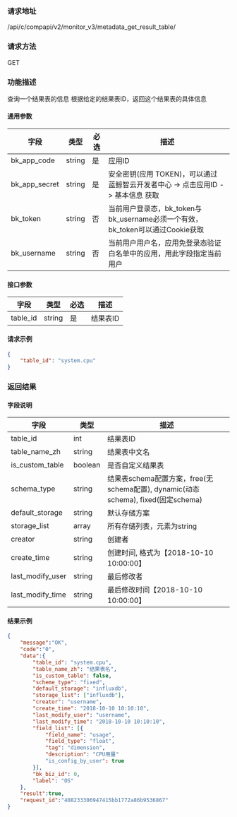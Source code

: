 
### 请求地址

/api/c/compapi/v2/monitor_v3/metadata_get_result_table/



### 请求方法

GET


### 功能描述

查询一个结果表的信息
根据给定的结果表ID，返回这个结果表的具体信息



#### 通用参数

| 字段 | 类型 | 必选 |  描述 |
|-----------|------------|--------|------------|
| bk_app_code  |  string    | 是 | 应用ID     |
| bk_app_secret|  string    | 是 | 安全密钥(应用 TOKEN)，可以通过 蓝鲸智云开发者中心 -&gt; 点击应用ID -&gt; 基本信息 获取 |
| bk_token     |  string    | 否 | 当前用户登录态，bk_token与bk_username必须一个有效，bk_token可以通过Cookie获取 |
| bk_username  |  string    | 否 | 当前用户用户名，应用免登录态验证白名单中的应用，用此字段指定当前用户 |

#### 接口参数

| 字段           | 类型   | 必选 | 描述        |
| -------------- | ------ | ---- | ----------- |
| table_id  | string | 是   | 结果表ID |


#### 请求示例

```json
{
	"table_id": "system.cpu"
}
```

### 返回结果

#### 字段说明

| 字段                | 类型   | 描述     |
| ------------------- | ------ | -------- |
| table_id | int | 结果表ID |
| table\_name_zh | string | 结果表中文名 |
| is\_custom_table | boolean | 是否自定义结果表 | 
| schema_type | string | 结果表schema配置方案，free(无schema配置), dynamic(动态schema), fixed(固定schema) | 
| default_storage | string | 默认存储方案 | 
| storage_list | array | 所有存储列表，元素为string | 
| creator | string | 创建者 | 
| create_time | string | 创建时间, 格式为【2018-10-10 10:00:00】| 
| last\_modify_user | string | 最后修改者 | 
| last\_modify_time | string | 最后修改时间【2018-10-10 10:00:00】|

#### 结果示例

```json
{
    "message":"OK",
    "code":"0",
    "data":{
    	"table_id": "system.cpu",
    	"table_name_zh": "结果表名",
    	"is_custom_table": false,
    	"scheme_type": "fixed",
    	"default_storage": "influxdb",
    	"storage_list": ["influxdb"],
    	"creator": "username",
    	"create_time": "2018-10-10 10:10:10",
    	"last_modify_user": "username",
    	"last_modify_time": "2018-10-10 10:10:10",
    	"field_list": [{
    		"field_name": "usage",
    		"field_type": "float",
    		"tag": "dimension",
    		"description": "CPU用量"
    		"is_config_by_user": true
    	}],
        "bk_biz_id": 0,
        "label": "OS"
    },
    "result":true,
    "request_id":"408233306947415bb1772a86b9536867"
}
```